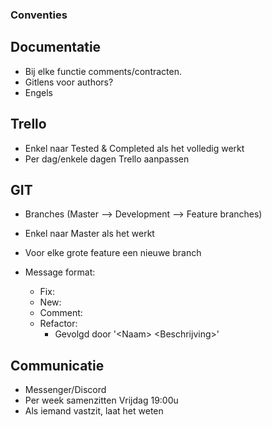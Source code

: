 ### Conventies
## Documentatie

* Bij elke functie comments/contracten.
* Gitlens voor authors?
* Engels

## Trello

* Enkel naar Tested & Completed als het volledig werkt
* Per dag/enkele dagen Trello aanpassen

## GIT

* Branches (Master --> Development --> Feature branches)
* Enkel naar Master als het werkt
* Voor elke grote feature een nieuwe branch

* Message format:
  * Fix: 
  * New: 
  * Comment: 
  * Refactor: 
    * Gevolgd door '\<Naam> \<Beschrijving>'

## Communicatie

* Messenger/Discord 
* Per week samenzitten Vrijdag 19:00u
* Als iemand vastzit, laat het weten

